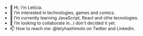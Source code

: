 - 👋 Hi, I’m Letícia.
- 👀 I’m interested in technologies, games and comics.
- 🌱 I’m currently learning JavaScript, React and othe tecnologies. 
- 💞️ I’m looking to collaborate in...I don't decided it yet.
- 📫 How to reach me: @letyhashimoto on Twitter and Linkedin.

<!---
letyhashimoto/letyhashimoto is a ✨ special ✨ repository because its `README.md` (this file) appears on your GitHub profile.
You can click the Preview link to take a look at your changes.
--->
